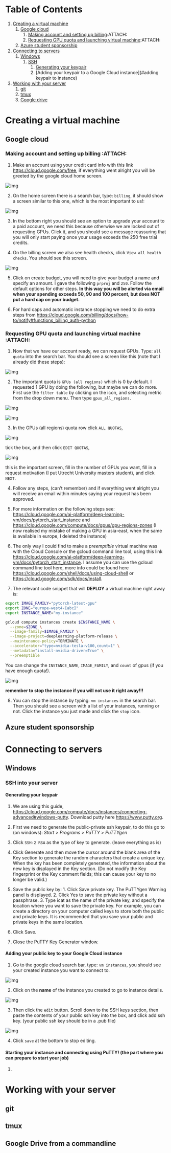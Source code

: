 
# Table of Contents

1.  [Creating a virtual machine](#org1677977)
    1.  [Google cloud](#org2ce269d)
        1.  [Making account and setting up billing](#orge672a7e):ATTACH:
        2.  [Requesting GPU quota and launching virtual machine](#org224df02):ATTACH:
    2.  [Azure student sponsorship](#org34cc87e)
2.  [Connecting to servers](#org5e6856d)
    1.  [Windows](#org02a6211)
        1.  [SSH](#org5ebc47d)
            1. [Generating your keypair](#keypair)
            2. [Adding your keypair to a Google Cloud instance](#adding keypair to instance)
3. [Working with your server](#workServer)
    1.  [git](#gitServer)
    2.  [tmux](#org7e8c79b)
    3.  [Google drive](#orgb74b1e9)

<a id="org1677977"></a>

# Creating a virtual machine


<a id="org2ce269d"></a>

## Google cloud


<a id="orge672a7e"></a>

### Making account and setting up billing     :ATTACH:

1.  Make an account using your credit card info with this link <https://cloud.google.com/free>, if everything went alright you will be greeted by the google cloud home screen.

![img](./readme_dia/img1.png)

2.  On the home screen there is a search bar, type: `billing`, it should show a screen similar to this one, which is the most important to us!:

![img](./readme_dia/img2.png)

3.  In the bottom right you should see an option to upgrade your account to a paid account, we need this because otherwise we are locked out of requesting GPUs. Click it, and you should see a message reassuring that you will only start paying once your usage exceeds the 250 free trial credits.

4.  On the billing screen we also see health checks, click `View all health checks`. You should see this screen.
    
![img](./readme_dia/img3.png)

5.  Click on create budget, you will need to give your budget a name and specify an amount. I gave the following `prproj` and `250`. Follow the default options for other steps. **In this way you will be alerted via email when your spending exceeds 50, 90 and 100 percent, but does NOT put a hard cap on your budget.**

6.  For hard caps and automatic instance stopping we need to do extra steps from <https://cloud.google.com/billing/docs/how-to/notify#functions_billing_auth-python>


<a id="org224df02"></a>

### Requesting GPU quota and launching virtual machine     :ATTACH:

1.  Now that we have our account ready, we can request GPUs. Type: `all quota` into the search bar. You should see a screen like this (note that I already did these steps):

![img](./readme_dia/img4.png)

2.  The important quota is `GPUs (all regions)` which is 0 by default. I requested 1 GPU by doing the following, but maybe we can do more. First use the `filter table` by clicking on the icon, and selecting metric from the drop down menu. Then type `gpus_all_regions.`

![img](./readme_dia/img5.png)

![img](./readme_dia/img6.png)

3.  In the GPUs (all regions) quota row click `ALL QUOTAS`,
    
![img](./readme_dia/img7.png)

tick the box, and then click `EDIT QUOTAS`,

![img](./readme_dia/img8.png)

this is the important screen, fill in the number of GPUs you want, fill in a request motivation (I put Utrecht University masters student), and click `NEXT`.

4.  Follow any steps, (can&rsquo;t remember) and if everything went alright you will receive an email within minutes saying your request has been approved.

5.  For more information on the following steps see: <https://cloud.google.com/ai-platform/deep-learning-vm/docs/pytorch_start_instance> and <https://cloud.google.com/compute/docs/gpus/gpu-regions-zones> (I now realised my mistake of making a GPU in asia-east, when the same is available in europe, I deleted the instance)

6.  The only way I could find to make a *preemptible* virtual machine was with the Cloud Console or the gcloud command line tool, using this link <https://cloud.google.com/ai-platform/deep-learning-vm/docs/pytorch_start_instance>. I assume you can use the gcloud command line tool here, more info could be found here <https://cloud.google.com/shell/docs/using-cloud-shell> or <https://cloud.google.com/sdk/docs/install>.

7.  The relevant code snippet that will **DEPLOY** a virtual machine right away is:
    
```sh 
export IMAGE_FAMILY="pytorch-latest-gpu"
export ZONE="europe-west4-[abc]"
export INSTANCE_NAME="my-instance"

gcloud compute instances create $INSTANCE_NAME \
  --zone=$ZONE \
  --image-family=$IMAGE_FAMILY \
  --image-project=deeplearning-platform-release \
  --maintenance-policy=TERMINATE \
  --accelerator="type=nvidia-tesla-v100,count=1" \
  --metadata="install-nvidia-driver=True" \
  --preemptible
```
    
You can change the `INSTANCE_NAME`, `IMAGE_FAMILY`, and `count` of gpus (if you have enough quota!).
    
![img](./readme_dia/img9.png)

**remember to stop the instance if you will not use it right away!!!**

8. You can stop the instance by typing: `vm instances` in the search bar. Then you should see a screen with a list of your instances, running or not. Click the instance you just made and click the `stop` icon.

<a id="org34cc87e"></a>

## Azure student sponsorship


<a id="org5e6856d"></a>

# Connecting to servers


<a id="org02a6211"></a>

## Windows


<a id="org5ebc47d"></a>

### SSH into your server

<a id="org7e8c79b"></a>

#### Generating your keypair

<a id="keypair"></a>

  1. We are using this guide, <https://cloud.google.com/compute/docs/instances/connecting-advanced#windows-putty>. Download putty here <https://www.putty.org>.

2. First we need to generate the public-private ssh keypair, to do this go to (on windows): *Start* > *Programs* > *PuTTY* > *PuTTYgen*

3. Click `SSH-2 RSA` as the type of key to generate. (leave everything as is)

4. Click Generate and then move the cursor around the blank area of the Key section to generate the random characters that create a unique key. When the key has been completely generated, the information about the new key is displayed in the Key section. (Do not modify the Key fingerprint or the Key comment fields; this can cause your key to no longer be valid.)

5. Save the public key by: 1. Click Save private key. The PuTTYgen Warning panel is displayed. 2. Click Yes to save the private key without a passphrase. 3. Type icat as the name of the private key, and specify the location where you want to save the private key. For example, you can create a directory on your computer called keys to store both the public and private keys. It is recommended that you save your public and private keys in the same location.

6. Click Save.

7. Close the PuTTY Key Generator window.

#### Adding your public key to your Google Cloud instance

<a id="adding keypair to instance"></a>

1. Go to the google cloud search bar, type: `vm instances`, you should see your created instance you want to connect to.

![img](./readme_dia/img10.png)

2. Click on the **name** of the instance you created to go to instance details.

![img](./readme_dia/img11.png)

3. Then click the `edit` button. Scroll down to the SSH keys section, then paste
   the contents of your public ssh key into the box, and click add ssh key. (your public ssh key should be in a .pub file)

![img](./readme_dia/img12.png)

4. Click `save` at the bottom to stop editing.

#### Starting your instance and connecting using PuTTY! (the part where you can prepare to start your job)

1. 


# Working with your server

<a id="workServer"></a>

## git

<a id="gitServer"></a>

## tmux

<a id="orgb74b1e9"></a>

## Google Drive from a commandline


<a id="orgf22c3ce"></a>



